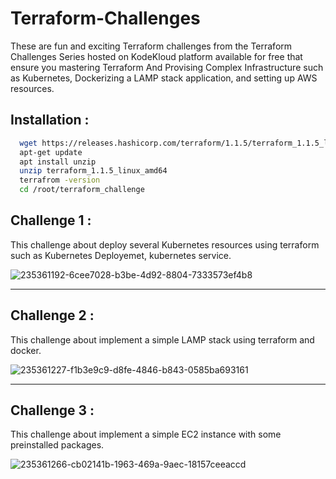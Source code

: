 # Terraform-Challenges
These are fun and exciting Terraform challenges from the Terraform Challenges Series hosted on KodeKloud platform available for free that ensure you mastering Terraform And Provising Complex Infrastructure such as Kubernetes, Dockerizing a LAMP stack application, and setting up AWS resources.
## Installation :
```bash
  wget https://releases.hashicorp.com/terraform/1.1.5/terraform_1.1.5_linux_amd64.zip 
  apt-get update
  apt install unzip
  unzip terraform_1.1.5_linux_amd64
  terrafrom -version
  cd /root/terraform_challenge
```
## Challenge 1 :

This challenge about deploy several Kubernetes resources using terraform such as Kubernetes Deployemet, kubernetes service.

![235361192-6cee7028-b3be-4d92-8804-7333573ef4b8](https://user-images.githubusercontent.com/47718954/235479805-e62159c6-f79f-4a75-88f9-bfecbacbe09a.png)

------------------------------------------------------------------------------------------------------------------------------------------------------------
## Challenge 2 : 

This challenge about implement a simple LAMP stack using terraform and docker.


![235361227-f1b3e9c9-d8fe-4846-b843-0585ba693161](https://user-images.githubusercontent.com/47718954/235480099-b9806b4c-6c4d-43d0-8495-d69f534621ed.png)

-------------------------------------------------------------------------------------------------------------------------------------------------------------
## Challenge 3 :

This challenge about implement a simple EC2 instance with some preinstalled packages.

![235361266-cb02141b-1963-469a-9aec-18157ceeaccd](https://user-images.githubusercontent.com/47718954/235480170-accb3498-1cd9-43f4-b9a4-745d5869117d.png)
